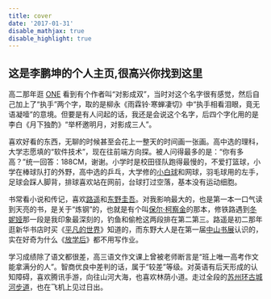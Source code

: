 ```yaml
---
title: cover
date: '2017-01-31'
disable_mathjax: true
disable_highlight: true
---
```


## 这是李鹏坤的个人主页,很高兴你找到这里 

高二那年逛 [ONE](http://wufazhuce.com/) 看到有个作者叫“对影成双”，当时对这个名字很有感觉，然后自己加上了“执手”两个字，取的是柳永《雨霖铃·寒蝉凄切》中“执手相看泪眼，竟无语凝噎”的意境。但要是有人问起的话，我还是会说这个名字，后四个字化用的是李白《月下独酌》“举杯邀明月，对影成三人”。  

喜欢好看的东西，无聊的时候甚至会花上一整天的时间画一张画。高中选的理科，大学志愿填的“软件技术”，现在往前端方向探。被人问得最多的是：“你有多高？”统一回答：188CM，谢谢。小学时是校田径队跑得最慢的，不爱打篮球，小学在棒球队打的外野，高中选的乒乓，大学修的[小白球](https://baike.baidu.com/item/%E9%AB%98%E5%B0%94%E5%A4%AB/67103)和网球，羽毛球用的左手，足球会踩人脚背，排球喜欢站在网前，台球打过空落，基本没有运动细胞。  

书常看小说和传记，喜欢[路遥](https://baike.baidu.com/item/%E8%B7%AF%E9%81%A5/216)和[东野圭吾](https://baike.baidu.com/item/%E4%B8%9C%E9%87%8E%E5%9C%AD%E5%90%BE/9506697?fr=aladdin)。对我影响最大的，也是第一本一口气读到天亮的书，是关于“炼钢”的，也就是有个叫[保尔·柯察金](https://baike.baidu.com/item/%E4%BF%9D%E5%B0%94%C2%B7%E6%9F%AF%E5%AF%9F%E9%87%91/82734)的那本，修铁路遇到[冬妮娅](https://baike.baidu.com/item/%E5%86%AC%E5%A6%AE%E5%A8%85%C2%B7%E5%9B%BE%E6%9B%BC%E8%AF%BA%E5%A8%83/5240084?fromtitle=%E5%86%AC%E5%A6%AE%E5%A8%85&fromid=7359304)那一段是我印象最深刻的，钓鱼和偷枪这两段排在第二第三。路遥是初二那年逛新华书店时买《[平凡的世界](https://baike.baidu.com/item/%E5%B9%B3%E5%87%A1%E7%9A%84%E4%B8%96%E7%95%8C/166?fr=aladdin)》知道的，而东野大人是在第一届[中山书展](http://www.zsbookfair.com/)认识的，实在好奇为什么《[放学后](https://baike.baidu.com/item/%E6%94%BE%E5%AD%A6%E5%90%8E/2536?fr=aladdin)》都不用写作业。  

学习成绩除了语文都很差，高三语文作文课上曾被老师断言是“班上唯一高考作文能拿满分的人”。智商优良中差判的话，属于“较差”等级。对英语有后天形成的认知障碍，喜欢腾讯手游，向往山河大海，也喜欢林荫小道。走过全段的[苏州环古城河步道](http://zx.sztravel.gov.cn/UploadFile/download/map20160811.pdf)，也在飞机上见过日出。